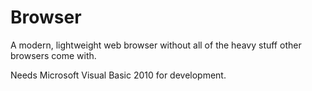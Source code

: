 # Browser
A modern, lightweight web browser without all of the heavy stuff other browsers come with.

Needs Microsoft Visual Basic 2010 for development.
